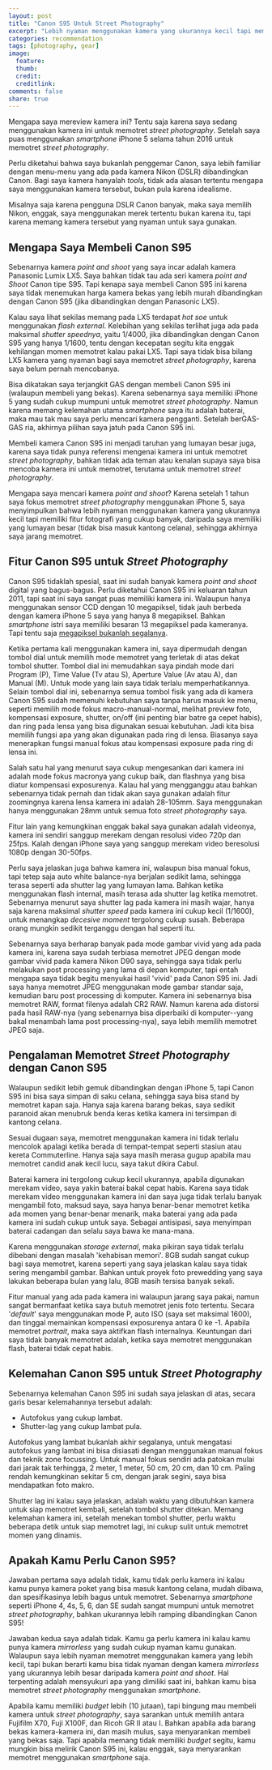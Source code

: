 ```yaml
---
layout: post
title: "Canon S95 Untuk Street Photography"
excerpt: "Lebih nyaman menggunakan kamera yang ukurannya kecil tapi memiliki fitur fotografi yang cukup banyak"
categories: recommendation
tags: [photography, gear]
image:
  feature: 
  thumb: 
  credit: 
  creditlink: 
comments: false
share: true
---
```


Mengapa saya mereview kamera ini? Tentu saja karena saya sedang menggunakan kamera ini untuk memotret *street photography*. Setelah saya puas menggunakan *smartphone* iPhone 5 selama tahun 2016 untuk memotret *street photography*.  

Perlu diketahui bahwa saya bukanlah penggemar Canon, saya lebih familiar dengan menu-menu yang ada pada kamera Nikon (DSLR) dibandingkan Canon. Bagi saya kamera hanyalah *tools*, tidak ada alasan tertentu mengapa saya menggunakan kamera tersebut, bukan pula karena idealisme. 

Misalnya saja karena pengguna DSLR Canon banyak, maka saya memilih Nikon, enggak, saya menggunakan merek tertentu bukan karena itu, tapi karena memang kamera tersebut yang nyaman untuk saya gunakan.

## Mengapa Saya Membeli Canon S95

Sebenarnya kamera *point and shoot* yang saya incar adalah kamera Panasonic Lumix LX5. Saya bahkan tidak tau ada seri kamera *point and Shoot* Canon tipe S95. Tapi kenapa saya membeli Canon S95 ini karena saya tidak menemukan harga kamera bekas yang lebih murah dibandingkan dengan Canon S95 (jika dibandingkan dengan Panasonic LX5).

Kalau saya lihat sekilas memang pada LX5 terdapat *hot soe* untuk menggunakan *flash external*. Kelebihan yang sekilas terlihat juga ada pada maksimal *shutter speednya*, yaitu 1/4000, jika dibandingkan dengan Canon S95 yang hanya 1/1600, tentu dengan kecepatan segitu kita enggak kehilangan momen memotret kalau pakai LX5. Tapi saya tidak bisa bilang LX5 kamera yang nyaman bagi saya memotret *street photography*, karena saya belum pernah mencobanya.

Bisa dikatakan saya terjangkit GAS dengan membeli Canon S95 ini (walaupun membeli yang bekas). Karena sebenarnya saya memiliki iPhone 5 yang sudah cukup mumpuni untuk memotret *street photography*. Namun karena memang kelemahan utama *smartphone* saya itu adalah baterai, maka mau tak mau saya perlu mencari kamera pengganti. Setelah berGAS-GAS ria, akhirnya pilihan saya jatuh pada Canon S95 ini. 

Membeli kamera Canon S95 ini menjadi taruhan yang lumayan besar juga, karena saya tidak punya referensi mengenai kamera ini untuk memotret *street photography*, bahkan tidak ada teman atau kenalan supaya saya bisa mencoba kamera ini untuk memotret, terutama untuk memotret *street photography*.

Mengapa saya mencari kamera *point and shoot*? Karena setelah 1 tahun saya fokus memotret *street photography* menggunakan iPhone 5, saya menyimpulkan bahwa lebih nyaman menggunakan kamera yang ukurannya kecil tapi memiliki fitur fotografi yang cukup banyak, daripada saya memiliki yang lumayan besar (tidak bisa masuk kantong celana), sehingga akhirnya saya jarang memotret. 

## Fitur Canon S95 untuk *Street Photography*

Canon S95 tidaklah spesial, saat ini sudah banyak kamera *point and shoot* digital yang bagus-bagus. Perlu diketahui Canon S95 ini keluaran tahun 2011, tapi saat ini saya sangat puas memiliki kamera ini. Walaupun hanya menggunakan sensor CCD dengan 10 megapiksel, tidak jauh berbeda dengan kamera iPhone 5 saya yang hanya 8 megapiksel. Bahkan *smartphone* istri saya memiliki besaran 13 megapiksel pada kameranya. Tapi tentu saja [megapiksel bukanlah segalanya](/megapiksel-bukan-segalanya).  

Ketika pertama kali menggunakan kamera ini, saya dipermudah dengan tombol dial untuk memilih mode memotret yang terletak di atas dekat tombol shutter. Tombol dial ini memudahkan saya pindah mode dari Program (P), Time Value (Tv atau S), Aperture Value (Av atau A), dan Manual (M). Untuk mode yang lain saya tidak terlalu memperhatikannya. Selain tombol dial ini, sebenarnya semua tombol fisik yang ada di kamera Canon S95 sudah memenuhi kebutuhan saya tanpa harus masuk ke menu, seperti memilih mode fokus macro-manual-normal, melihat preview foto, kompensasi exposure, shutter, on/off (ini penting biar batre ga cepet habis), dan ring pada lensa yang bisa digunakan sesuai kebutuhan. Jadi kita bisa memilih fungsi apa yang akan digunakan pada ring di lensa. Biasanya saya menerapkan fungsi manual fokus atau kompensasi exposure pada ring di lensa ini.

Salah satu hal yang menurut saya cukup mengesankan dari kamera ini adalah mode fokus macronya yang cukup baik, dan flashnya yang bisa diatur kompensasi exposurenya. Kalau hal yang mengganggu atau bahkan sebenarnya tidak pernah dan tidak akan saya gunakan adalah fitur zoomingnya karena lensa kamera ini adalah 28-105mm. Saya menggunakan hanya menggunakan 28mm untuk semua foto *street photography* saya.

Fitur lain yang kemungkinan enggak bakal saya gunakan adalah videonya, kamera ini sendiri sanggup merekam dengan resolusi video 720p dan 25fps. Kalah dengan iPhone saya yang sanggup merekam video beresolusi 1080p dengan 30-50fps. 

Perlu saya jelaskan juga bahwa kamera ini, walaupun bisa manual fokus, tapi tetep saja auto white balance-nya berjalan sedikit lama, sehingga terasa seperti ada shutter lag yang lumayan lama. Bahkan ketika menggunakan flash internal, masih terasa ada shutter lag ketika memotret. Sebenarnya menurut saya shutter lag pada kamera ini masih wajar, hanya saja karena maksimal *shutter speed* pada kamera ini cukup kecil (1/1600), untuk menangkap *decesive moment* tergolong cukup susah. Beberapa orang mungkin sedikit terganggu dengan hal seperti itu.

Sebenarnya saya berharap banyak pada mode gambar vivid yang ada pada kamera ini, karena saya sudah terbiasa memotret JPEG dengan mode gambar vivid pada kamera Nikon D90 saya, sehingga saya tidak perlu melakukan post processing yang lama di depan komputer, tapi entah mengapa saya tidak begitu menyukai hasil 'vivid' pada Canon S95 ini. Jadi saya hanya memotret JPEG menggunakan mode gambar standar saja, kemudian baru post processing di komputer. Kamera ini sebenarnya bisa memotret RAW, format filenya adalah CR2 RAW. Namun karena ada distorsi pada hasil RAW-nya (yang sebenarnya bisa diperbaiki di komputer--yang bakal menambah lama post processing-nya), saya lebih memilih memotret JPEG saja.

## Pengalaman Memotret *Street Photography* dengan Canon S95

Walaupun sedikit lebih gemuk dibandingkan dengan iPhone 5, tapi Canon S95 ini bisa saya simpan di saku celana, sehingga saya bisa stand by memotret kapan saja. Hanya saja karena barang bekas, saya sedikit paranoid akan menubruk benda keras ketika kamera ini tersimpan di kantong celana.  

Sesuai dugaan saya, memotret menggunakan kamera ini tidak terlalu mencolok apalagi ketika berada di tempat-tempat seperti stasiun atau kereta Commuterline. Hanya saja saya masih merasa gugup apabila mau memotret candid anak kecil lucu, saya takut dikira Cabul.

Baterai kamera ini tergolong cukup kecil ukurannya, apabila digunakan merekam video, saya yakin baterai bakal cepat habis. Karena saya tidak merekam video menggunakan kamera ini dan saya juga tidak terlalu banyak mengambil foto, maksud saya, saya hanya benar-benar memotret ketika ada momen yang benar-benar menarik, maka baterai yang ada pada kamera ini sudah cukup untuk saya. Sebagai antisipasi, saya menyimpan baterai cadangan dan selalu saya bawa ke mana-mana.

Karena menggunakan *storage external*, maka pikiran saya tidak terlalu dibebani dengan masalah 'kehabisan memori'. 8GB sudah sangat cukup bagi saya memotret, karena seperti yang saya jelaskan kalau saya tidak sering mengambil gambar. Bahkan untuk proyek foto prewedding yang saya lakukan beberapa bulan yang lalu, 8GB masih tersisa banyak sekali.

Fitur manual yang ada pada kamera ini walaupun jarang saya pakai, namun sangat bermanfaat ketika saya butuh memotret jenis foto tertentu. Secara '*default*' saya menggunakan mode P, auto ISO (saya set maksimal 1600), dan tinggal memainkan kompensasi exposurenya antara 0 ke -1. Apabila memotret *portrait*, maka saya aktifkan flash internalnya. Keuntungan dari saya tidak banyak memotret adalah, ketika saya memotret menggunakan flash, baterai tidak cepat habis.

## Kelemahan Canon S95 untuk *Street Photography*

Sebenarnya kelemahan Canon S95 ini sudah saya jelaskan di atas, secara garis besar kelemahannya tersebut adalah:

- Autofokus yang cukup lambat.
- Shutter-lag yang cukup lambat pula.

Autofokus yang lambat bukanlah akhir segalanya, untuk mengatasi autofokus yang lambat ini bisa disiasati dengan menggunakan manual fokus dan teknik zone focussing. Untuk manual fokus sendiri ada patokan mulai dari jarak tak terhingga, 2 meter, 1 meter, 50 cm, 20 cm, dan 10 cm. Paling rendah kemungkinan sekitar 5 cm, dengan jarak segini, saya bisa mendapatkan foto makro.

Shutter lag ini kalau saya jelaskan, adalah waktu yang dibutuhkan kamera untuk siap memotret kembali, setelah tombol shutter ditekan. Memang kelemahan kamera ini, setelah menekan tombol shutter, perlu waktu beberapa detik untuk siap memotret lagi, ini cukup sulit untuk memotret momen yang dinamis.

## Apakah Kamu Perlu Canon S95?

Jawaban pertama saya adalah tidak, kamu tidak perlu kamera ini kalau kamu punya kamera poket yang bisa masuk kantong celana, mudah dibawa, dan spesifikasinya lebih bagus untuk memotret. Sebenarnya *smartphone* seperti iPhone 4, 4s, 5, 6, dan SE sudah sangat mumpuni untuk memotret *street photography*, bahkan ukurannya lebih ramping dibandingkan Canon S95!

Jawaban kedua saya adalah tidak. Kamu ga perlu kamera ini kalau kamu punya kamera *mirrorless* yang sudah cukup nyaman kamu gunakan. Walaupun saya lebih nyaman memotret menggunakan kamera yang lebih kecil, tapi bukan berarti kamu bisa tidak nyaman dengan kamera *mirrorless* yang ukurannya lebih besar daripada kamera *point and shoot*. Hal terpenting adalah mensyukuri apa yang dimiliki saat ini, bahkan kamu bisa memotret *street photography* menggunakan *smartphone*.

Apabila kamu memiliki *budget* lebih (10 jutaan), tapi bingung mau membeli kamera untuk *street photography*, saya sarankan untuk memilih antara Fujifilm X70, Fuji X100F, dan Ricoh GR II atau I. Bahkan apabila ada barang bekas kamera-kamera ini, dan masih mulus, saya menyarankan membeli yang bekas saja. Tapi apabila memang tidak memiliki *budget* segitu, kamu mungkin bisa melirik Canon S95 ini, kalau enggak, saya menyarankan memotret menggunakan *smartphone* saja.